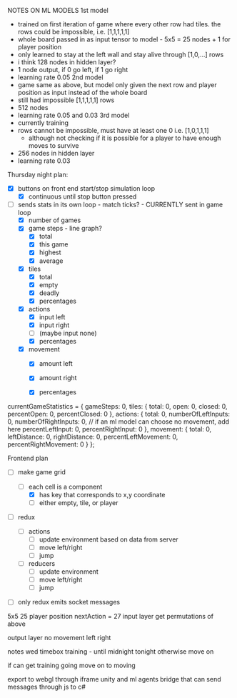 NOTES ON ML MODELS
1st model
  - trained on first iteration of game where every other row had tiles. the rows could be impossible, i.e. [1,1,1,1,1]
  - whole board passed in as input tensor to model - 5x5 = 25 nodes + 1 for player position
  - only learned to stay at the left wall and stay alive through [1,0,...] rows
  - i think 128 nodes in hidden layer?
  - 1 node output, if 0 go left, if 1 go right
  - learning rate 0.05
2nd model
  - game same as above, but model only given the next row and player position as input instead of the whole board
  - still had impossible [1,1,1,1,1] rows
  - 512 nodes
  - learning rate 0.05 and 0.03
3rd model
  - currently training
  - rows cannot be impossible, must have at least one 0 i.e. [1,0,1,1,1]
    - although not checking if it is possible for a player to have enough moves to survive
  - 256 nodes in hidden layer
  - learning rate 0.03

Thursday night plan:
- [X] buttons on front end start/stop simulation loop
  - [X] continuous until stop button pressed
- [ ] sends stats in its own loop - match ticks? - CURRENTLY sent in game loop
  - [X] number of games
  - [X] game steps - line graph?
    - [X] total
    - [X] this game
    - [X] highest
    - [X] average
  - [X] tiles
    - [X] total
    - [X] empty
    - [X] deadly
    - [X] percentages
  - [X] actions
    - [X] input left
    - [X] input right
    - [ ] (maybe input none)
    - [X] percentages
  - [X] movement
    - [X] amount left
    - [X] amount right
    - [X] percentages


currentGameStatistics = {
    gameSteps: 0,
    tiles: {
      total: 0,
      open: 0,
      closed: 0,
      percentOpen: 0,
      percentClosed: 0
    },
    actions: {
      total: 0,
      numberOfLeftInputs: 0,
      numberOfRightInputs: 0,
      // if an ml model can choose no movement, add here
      percentLeftInput: 0,
      percentRightInput: 0
    },
    movement: {
      total: 0,
      leftDistance: 0,
      rightDistance: 0,
      percentLeftMovement: 0,
      percentRightMovement: 0
    }
  };


Frontend plan

- [ ] make game grid
  - [ ] each cell is a component
    - [X] has key that corresponds to x,y coordinate
    - [ ] either empty, tile, or player
- [ ] redux
  - [ ] actions
    - [ ] update environment based on data from server
    - [ ] move left/right
    - [ ] jump
  - [ ] reducers
    - [ ] update environment
    - [ ] move left/right
    - [ ] jump

- [ ] only redux emits socket messages







5x5
  25
  player position
  nextAction
  = 27 input layer
  get permutations of above

output layer
  no movement
  left
  right



notes wed 
 timebox training - until midnight tonight otherwise move on
 
 if can get training going
  move on to moving

export to webgl through iframe
  unity and ml agents
  bridge that can send messages through js to c#

